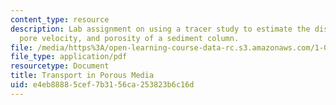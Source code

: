 ```yaml
---
content_type: resource
description: Lab assignment on using a tracer study to estimate the dispersion coefficient,
  pore velocity, and porosity of a sediment column.
file: /media/https%3A/open-learning-course-data-rc.s3.amazonaws.com/1-061-transport-processes-in-the-environment-fall-2008/e4eb88885cef7b3156ca253823b6c16d_lab4porous_media.pdf
file_type: application/pdf
resourcetype: Document
title: Transport in Porous Media
uid: e4eb8888-5cef-7b31-56ca-253823b6c16d
---
```

